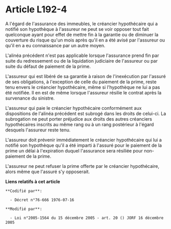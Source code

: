 # Article L192-4

A l'égard de l'assurance des immeubles, le créancier hypothécaire qui a notifié son hypothèque à l'assureur ne peut se voir
opposer tout fait quelconque ayant pour effet de mettre fin à la garantie ou de diminuer la couverture du risque qu'un mois
après qu'il en a été avisé par l'assureur ou qu'il en a eu connaissance par un autre moyen.

L'alinéa précédent n'est pas applicable lorsque l'assurance prend fin par suite du redressement ou de la liquidation
judiciaire de l'assureur ou par suite du défaut de paiement de la prime.

L'assureur qui est libéré de sa garantie à raison de l'inexécution par l'assuré de ses obligations, à l'exception de celle du
paiement de la prime, reste tenu envers le créancier hypothécaire, même si l'hypothèque ne lui a pas été notifiée. Il en est
de même lorsque l'assureur résilie le contrat après la survenance du sinistre.

L'assureur qui paie le créancier hypothécaire conformément aux dispositions de l'alinéa précédent est subrogé dans les droits
de celui-ci. La subrogation ne peut porter préjudice aux droits des autres créanciers hypothécaires inscrits au même rang ou
à un rang postérieur à l'égard desquels l'assureur reste tenu.

L'assureur doit prévenir immédiatement le créancier hypothécaire qui lui a notifié son hypothèque qu'il a été imparti à
l'assuré pour le paiement de la prime un délai à l'expiration duquel l'assurance sera résiliée pour non-paiement de la prime.

L'assureur ne peut refuser la prime offerte par le créancier hypothécaire, alors même que l'assuré s'y opposerait.

**Liens relatifs à cet article**

	**Codifié par**:

	  - Décret n°76-666 1976-07-16

	**Modifié par**:

	  - Loi n°2005-1564 du 15 décembre 2005 - art. 20 () JORF 16 décembre 2005
